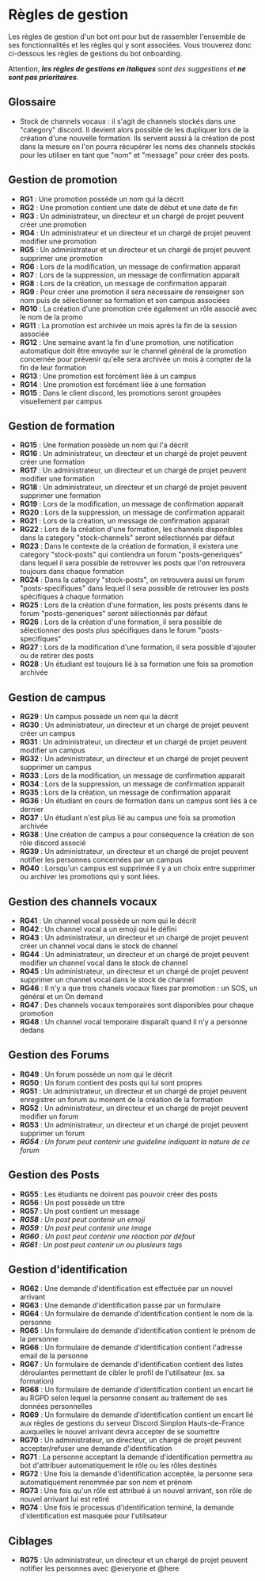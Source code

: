 # Règles de gestion

Les règles de gestion d'un bot ont pour but de rassembler l'ensemble de ses fonctionnalités et les règles qui y sont associées. Vous trouverez donc ci-dessous les règles de gestions du bot onboarding.

Attention, ***les règles de gestions en italiques** sont des suggestions et **ne sont pas prioritaires***.

## Glossaire

- Stock de channels vocaux : il s'agit de channels stockés dans une "category" discord. Il devient alors possible de les dupliquer lors de la création d'une nouvelle formation. Ils servent aussi à la création de post dans la mesure on l'on pourra récupérer les noms des channels stockés pour les utiliser en tant que "nom" et "message" pour créer des posts.

## Gestion de promotion

- **RG1** : Une promotion possède un nom qui la décrit
- **RG2** : Une promotion contient une date de début et une date de fin
- **RG3** : Un administrateur, un directeur et un chargé de projet peuvent créer une promotion
- **RG4** : Un administrateur et un directeur et un chargé de projet peuvent modifier une promotion
- **RG5** : Un administrateur et un directeur et un chargé de projet peuvent supprimer une promotion
- **RG6** : Lors de la modification, un message de confirmation apparait
- **RG7** : Lors de la suppression, un message de confirmation apparait
- **RG8** : Lors de la création, un message de confirmation apparait
- **RG9** : Pour créer une promotion il sera nécessaire de renseigner son nom puis de sélectionner sa formation et son campus associées
- **RG10** : La création d'une promotion crée également un rôle associé avec le nom de la promo
- **RG11** : La promotion est archivée un mois après la fin de la session associée
- **RG12** : Une semaine avant la fin d'une promotion, une notification automatique doit être envoyée sur le channel général de la promotion concernée pour prévenir qu'elle sera archivée un mois à compter de la fin de leur formation 
- **RG13** : Une promotion est forcément liée à un campus
- **RG14** : Une promotion est forcément liée à une formation
- **RG15** : Dans le client discord, les promotions seront groupées visuellement par campus

## Gestion de formation

- **RG15** : Une formation possède un nom qui l'a décrit
- **RG16** : Un administrateur, un directeur et un chargé de projet peuvent créer une formation
- **RG17** : Un administrateur, un directeur et un chargé de projet peuvent modifier une formation
- **RG18** : Un administrateur, un directeur et un chargé de projet peuvent supprimer une formation
- **RG19** : Lors de la modification, un message de confirmation apparait
- **RG20** : Lors de la suppression, un message de confirmation apparait
- **RG21** : Lors de la création, un message de confirmation apparait
- **RG22** : Lors de la création d'une formation, les channels disponibles dans la category "stock-channels" seront sélectionnés par défaut
- **RG23** : Dans le contexte de la création de formation, il existera une category "stock-posts" qui contiendra un forum "posts-generiques" dans lequel il sera possible de retrouver les posts que l'on retrouvera toujours dans chaque formation
- **RG24** : Dans la category "stock-posts", on retrouvera aussi un forum "posts-specifiques" dans lequel il sera possible de retrouver les posts spécifiques à chaque formation
- **RG25** : Lors de la création d'une formation, les posts présents dans le forum "posts-generiques" seront sélectionnés par défaut
- **RG26** : Lors de la création d'une formation, il sera possible de sélectionner des posts plus spécifiques dans le forum "posts-specifiques"
- **RG27** : Lors de la modification d'une formation, il sera possible d'ajouter ou de retirer des posts
- **RG28** : Un étudiant est toujours lié à sa formation une fois sa promotion archivée

## Gestion de campus

- **RG29** : Un campus possède un nom qui la décrit
- **RG30** : Un administrateur, un directeur et un chargé de projet peuvent créer un campus
- **RG31** : Un administrateur, un directeur et un chargé de projet peuvent modifier un campus
- **RG32** : Un administrateur, un directeur et un chargé de projet peuvent supprimer un campus
- **RG33** : Lors de la modification, un message de confirmation apparait
- **RG34** : Lors de la suppression, un message de confirmation apparait
- **RG35** : Lors de la création, un message de confirmation apparait
- **RG36** : Un étudiant en cours de formation dans un campus sont liés à ce dernier
- **RG37** : Un étudiant n'est plus lié au campus une fois sa promotion archivée
- **RG38** : Une création de campus a pour conséquence la création de son rôle discord associé
- **RG39** : Un administrateur, un directeur et un chargé de projet peuvent notifier les personnes concernées par un campus
- **RG40** : Lorsqu'un campus est supprimée il y a un choix entre supprimer ou archiver les promotions qui y sont liées.

## Gestion des channels vocaux

- **RG41** : Un channel vocal possède un nom qui le décrit
- **RG42** : Un channel vocal a un emoji qui le défini
- **RG43** : Un administrateur, un directeur et un chargé de projet peuvent créer un channel vocal dans le stock de channel
- **RG44** : Un administrateur, un directeur et un chargé de projet peuvent modifier un channel vocal dans le stock de channel
- **RG45** : Un administrateur, un directeur et un chargé de projet peuvent supprimer un channel vocal dans le stock de channel
- **RG46** : Il n'y a que trois chanels vocaux fixes par promotion : un SOS, un général et un On demand
- **RG47** : Des channels vocaux temporaires sont disponibles pour chaque promotion
- **RG48** : Un channel vocal temporaire disparaît quand il n'y a personne dedans 

## Gestion des Forums

- **RG49** : Un forum possède un nom qui le décrit
- **RG50** : Un forum contient des posts qui lui sont propres 
- **RG51** : Un administrateur, un directeur et un chargé de projet peuvent enregistrer un forum au moment de la création de la formation
- **RG52** : Un administrateur, un directeur et un chargé de projet peuvent modifier un forum 
- **RG53** : Un administrateur, un directeur et un chargé de projet peuvent supprimer un forum 
- ***RG54** : Un forum peut contenir une guideline indiquant la nature de ce forum*

## Gestion des Posts

- **RG55** : Les étudiants ne doivent pas pouvoir créer des posts
- **RG56** : Un post possède un titre
- **RG57** : Un post contient un message
- ***RG58** : Un post peut contenir un emoji*
- ***RG59** : Un post peut contenir une image*
- ***RG60** : Un post peut contenir une réaction par défaut*
- ***RG61** : Un post peut contenir un ou plusieurs tags*

## Gestion d'identification

- **RG62** : Une demande d'identification est effectuée par un nouvel arrivant
- **RG63** : Une demande d'identification passe par un formulaire
- **RG64** : Un formulaire de demande d'identification contient le nom de la personne
- **RG65** : Un formulaire de demande d'identification contient le prénom de la personne
- **RG66** : Un formulaire de demande d'identification contient l'adresse email de la personne
- **RG67** : Un formulaire de demande d'identification contient des listes déroulantes permettant de cibler le profil de l'utilisateur (ex. sa formation)
- **RG68** : Un formulaire de demande d'identification contient un encart lié au RGPD selon lequel la personne consent au traitement de ses données personnelles
- **RG69** : Un formulaire de demande d'identification contient un encart lié aux règles de gestions du serveur Discord Simplon Hauts-de-France auxquelles le nouvel arrivant devra accepter de se soumettre
- **RG70** : Un administrateur, un directeur, un chargé de projet peuvent accepter/refuser une demande d'identification
- **RG71** : La personne acceptant la demande d'identification permettra au bot d'attribuer automatiquement le rôle ou les rôles destinés
- **RG72** : Une fois la demande d'identification acceptée, la personne sera automatiquement renommée par son nom et prénom
- **RG73** : Une fois qu'un rôle est attribué à un nouvel arrivant, son rôle de nouvel arrivant lui est retiré
- **RG74** : Une fois le processus d'identification terminé, la demande d'identification est masquée pour l'utilisateur

## Ciblages

- **RG75** : Un administrateur, un directeur et un chargé de projet peuvent notifier les personnes avec @everyone et @here
